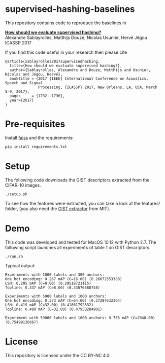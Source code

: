 # supervised-hashing-baselines

This repository contains code to reproduce the baselines in

 **<a href="https://arxiv.org/abs/1609.06753">How should we evaluate supervised hashing?</a>**
 <br>
 Alexandre Sablayrolles,
 Matthijs Douze,
 Nicolas Usunier,
 Hervé Jégou
 <br>
ICASSP 2017


If you find this code useful in your research then please cite
```
@article{sablayrolles2017supervisedhashing,
  title={How should we evaluate supervised hashing?},
  author={Sablayrolles, Alexandre and Douze, Matthijs and Usunier, Nicolas and Jégou, Hervé},
  booktitle = {2017 {IEEE} International Conference on Acoustics, Speech and Signal
               Processing, {ICASSP} 2017, New Orleans, LA, USA, March 5-9, 2017},
  pages     = {1732--1736},
  year={2017}
}
```

# Pre-requisites

Install [faiss](https://github.com/facebookresearch/faiss) and the requirements:
```
pip install requirements.txt
```


# Setup

The following code downloads the GIST descriptors extracted from the CIFAR-10 images.

```
./setup.sh  
```
To see how the features were extracted, you can take a look at the features/ folder, (you also need the [GIST extractor](http://people.csail.mit.edu/torralba/code/spatialenvelope/) from MIT).

# Demo

This code was developed and tested for MacOS 10.12 with Python 2.7.
The following script launches all experiments of table 1 on GIST descriptors.

```
./run.sh
```

Typical output:
```
Experiments with 1000 labels and 300 anchors:
One hot encoding: 0.267 mAP (C=16.00) (0.26672553388)
LSH: 0.295 mAP (C=8.00) (0.29518721115)
Topline: 0.337 mAP (C=8.00) (0.33676588748)

Experiments with 5000 labels and 1000 anchors:
One hot encoding: 0.373 mAP (C=64.00) (0.37287632364)
LSH: 0.419 mAP (C=32.00) (0.41861792332)
Topline: 0.480 mAP (C=32.00) (0.47958284901)

Experiment with 59000 labels and 1000 anchors: 0.755 mAP (C=2048.00) (0.75499136667)
```

# License

This repository is licensed under the CC BY-NC 4.0.
